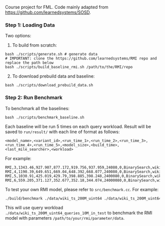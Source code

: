Course project for FML. Code mainly adapted from <https://github.com/learnedsystems/SOSD>.

### Step 1: Loading Data

Two options: 

1. To build from scratch:

```shell
bash ./scripts/generate.sh # generate data
# IMPORTANT: clone the https://github.com/learnedsystems/RMI repo and replace the path below
bash ./scripts/build_baseline_rmi.sh /path/to/the/RMI/repo
```

2. To download prebuild data and baseline:

```shell
bash ./scripts/download_prebuild_data.sh
```

### Step 2: Run Benchmark

To benchmark all the baselines:

```shell
bash ./scripts/benchmark_baseline.sh
```

Each baseline will be run 5 times on each query workload. Result will be saved to `run/result/` with each line of format as follows:

```
<model_name>,<variant_id>,<run_time_1>,<run_time_2>,<run_time_3>,<run_time_4>,<run_time_5>,<model_size>,<build_time>,<last_mile_searcher>,<workload>
```

For example:

```
RMI,3,1343.46,927.907,877.172,919.756,937.959,24080,0,BinarySearch,wiki_ts_200M_uint64_queries_10M_in_test
RMI,4,1190.39,649.651,669.04,648.392,668.077,240080,0,BinarySearch,wiki_ts_200M_uint64_queries_10M_in_test
RMI,5,1030.91,425.019,429.79,398.885,398.248,2400080,0,BinarySearch,wiki_ts_200M_uint64_queries_10M_in_test
RMI,6,559.205,371.127,352.677,352.18,344.074,24000080,0,BinarySearch,wiki_ts_200M_uint64_queries_10M_in_test
```

To test your own RMI model, please refer to `src/benchmark.cc`. For example:

```bash
./build/benchmark ./data/wiki_ts_200M_uint64 ./data/wiki_ts_200M_uint64_queries_10M_in_test 5 rmi /path/to/your/rmi/parameter/data
```

This will use query workload `./data/wiki_ts_200M_uint64_queries_10M_in_test` to benchmark the RMI model with parameters `/path/to/your/rmi/parameter/data`.

